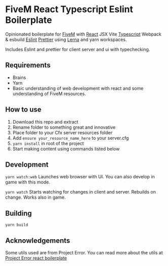 # FiveM React Typescript Eslint Boilerplate

Opinionated boilerplate for [FiveM](https://fivem.net/) with [React](https://reactjs.org/) JSX Vite [Typescript](https://www.typescriptlang.org/) Webpack & esbuild [Eslint](https://eslint.org/) [Prettier](https://prettier.io/) using [Lerna](https://lerna.js.org/) and yarn workspaces.

Includes Eslint and prettier for client server and ui with typechecking.

## Requirements

- Brains
- Yarn
- Basic understanding of web development with react and some understanding of FiveM resources.

## How to use

1. Download this repo and extract
2. Rename folder to something great and innovative
3. Place folder to your Cfx server resources folder
4. Add `ensure your_resource_name_here` to your server.cfg
5. `yarn install` in root of the project
6. Start making content using commands listed below

## Development

`yarn watch:web` Launches web browser with UI. You can also develop in game with this mode.

`yarn watch` Starts watching for changes in client and server. Rebuilds on change. Works also in game.

## Building

`yarn build`

## Acknowledgements

Some utils used are from Project Error. You can read more about the utils at [Project Error react boilerplate](https://github.com/project-error/fivem-react-boilerplate-lua)
